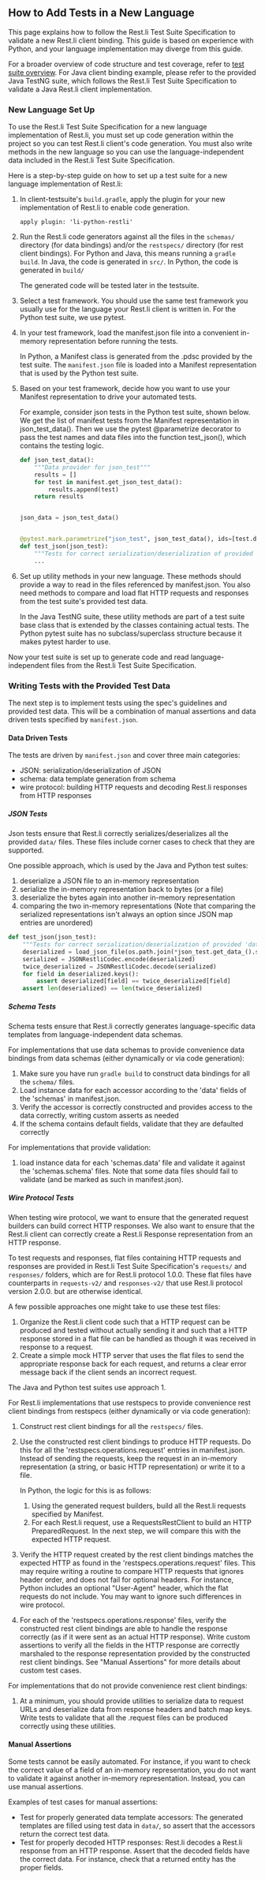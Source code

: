 How to Add Tests in a New Language
--------------------------
This page explains how to follow the Rest.li Test Suite Specification to validate a new Rest.li client binding.
This guide is based on experience with Python, and your language implementation may diverge from this guide.

For a broader overview of code structure and test coverage, refer to [test suite overview](testsuite_overview.md).
For Java client binding example, please refer to the provided Java TestNG suite, which follows the Rest.li Test Suite
Specification to validate a Java Rest.li client implementation.

### New Language Set Up
To use the Rest.li Test Suite Specification for a new language implementation of Rest.li, you must set up code
generation within the project so you can test Rest.li client's code generation.
You must also write methods in the new language so you can use the language-independent data included in the
Rest.li Test Suite Specification.

Here is a step-by-step guide on how to set up a test suite for a new language implementation of Rest.li:
1.  In client-testsuite's ```build.gradle```, apply the plugin for your new implementation of Rest.li to enable code generation.  

    ```
    apply plugin: 'li-python-restli'
    ```
2.  Run the Rest.li code generators against all the files in the ```schemas/``` directory (for data
    bindings) and/or the ```restspecs/``` directory (for rest client bindings). 
    For Python and Java, this means running a ```gradle build```. In Java, the code is generated in ```src/```. In Python, 
    the code is generated  in ```build/```
    
    The generated code will be tested later in the testsuite.   
    
3.  Select a test framework.  You should use the same test framework you usually use for the language your Rest.li
    client is written in. For the Python test suite, we use pytest. 

4.  In your test framework, load the manifest.json file into a convenient in-memory representation before running the tests.

    In Python, a Manifest class is generated from the .pdsc provided by the test suite. 
    The ```manifest.json``` file is loaded into a Manifest representation that is used by the Python test suite.

5.  Based on your test framework, decide how you want to use your Manifest representation to drive your automated tests. 

    For example, consider json tests in the Python test suite, shown below. We get the list of manifest tests from the
    Manifest representation in json_test_data(). Then we use the pytest @parametrize decorator to pass the test names
    and data files into the function test_json(), which contains the testing logic. 
    ```python
    def json_test_data():
        """Data provider for json_test"""
        results = []
        for test in manifest.get_json_test_data():
            results.append(test)
        return results
    
    
    json_data = json_test_data()
    
    
    @pytest.mark.parametrize("json_test", json_test_data(), ids=[test.data_ for test in json_data])
    def test_json(json_test):
        """Tests for correct serialization/deserialization of provided 'data' files"""
        ...
    ```   
 
6.  Set up utility methods in your new language. These methods should provide a way to read in the files referenced by
    manifest.json. You also need methods to compare and load flat HTTP requests and responses from the test suite's
    provided test data. 
 
    In the Java TestNG suite, these utility methods are part of a test suite base class that is extended by the classes
    containing actual tests. The Python pytest suite has no subclass/superclass structure because it makes pytest harder to use.
 
Now your test suite is set up to generate code and read language-independent files from the Rest.li Test Suite
Specification. 

### Writing Tests with the Provided Test Data
The next step is to implement tests using the spec's guidelines and provided test data. 
This will be a combination of manual assertions and data driven tests specified by ```manifest.json```.
#### Data Driven Tests
The tests are driven by ```manifest.json``` and cover three main categories: 
* JSON: serialization/deserialization of JSON
* schema: data template generation from schema
* wire protocol: building HTTP requests and decoding Rest.li responses from HTTP responses

##### JSON Tests 

Json tests ensure that Rest.li correctly serializes/deserializes all the provided ```data/``` files. 
These files include corner cases to check that they are supported.
 
One possible approach, which is used by the Java and Python test suites:

1. deserialize a JSON file to an in-memory representation
2. serialize the in-memory representation back to bytes (or a file)
3. deserialize the bytes again into another in-memory representation
4. comparing the two in-memory representations
(Note that comparing the serialized representations isn't always an option since JSON map entries are unordered)

```python
def test_json(json_test):
    """Tests for correct serialization/deserialization of provided 'data' files"""
    deserialized = load_json_file(os.path.join(*json_test.get_data_().split("/")))
    serialized = JSONRestliCodec.encode(deserialized)
    twice_deserialized = JSONRestliCodec.decode(serialized)
    for field in deserialized.keys():
        assert deserialized[field] == twice_deserialized[field]
    assert len(deserialized) == len(twice_deserialized) 
```  
 
##### Schema Tests

Schema tests ensure that Rest.li correctly generates language-specific data templates from language-independent data schemas.

For implementations that use data schemas to provide convenience data bindings from data schemas (either dynamically or
via code generation):

1.  Make sure you have run ```gradle build``` to construct data bindings for all the ```schema/``` files.
2.  Load instance data for each accessor according to the 'data' fields of the 'schemas' in manifest.json.
3.  Verify the accessor is correctly constructed and provides access to the data correctly, writing custom asserts as needed
4.  If the schema contains default fields, validate that they are defaulted correctly

For implementations that provide validation:

1. load instance data for each 'schemas.data' file and validate it against the 'schemas.schema' files.  Note that some data
   files should fail to validate (and be marked as such in manifest.json).

##### Wire Protocol Tests 

When testing wire protocol, we want to ensure that the generated request builders can build correct HTTP responses.
We also want to ensure that the Rest.li client can correctly create a Rest.li Response representation from an 
HTTP response.  

To test requests and responses, flat files containing HTTP requests and responses are provided in
Rest.li Test Suite Specification's ```requests/``` and ```responses/``` folders, which are for Rest.li protocol 1.0.0.
These flat files have counterparts in ```requests-v2/``` and ```responses-v2/``` that use Rest.li protocol version 2.0.0.
but are otherwise identical.

A few possible approaches one might take to use these test files:

1. Organize the Rest.li client code such that a HTTP request can be produced and tested without actually sending it
   and such that a HTTP response stored in a flat file can be handled as though it was received in response to a request.
2. Create a simple mock HTTP server that uses the flat files to send the appropriate response back for each request, and
   returns a clear error message back if the client sends an incorrect request.

The Java and Python test suites use approach 1.

For Rest.li implementations that use restspecs to provide convenience rest client bindings from restspecs (either dynamically
or via code generation):

1. Construct rest client bindings for all the ```restspecs/``` files. 
2. Use the constructed rest client bindings to produce HTTP requests.  Do this for all the 'restspecs.operations.request'
   entries in manifest.json.  Instead of sending the requests,  keep the request in an in-memory representation (a string,
   or basic HTTP representation) or write it to a file.
   
   In Python, the logic for this is as follows:
   1. Using the generated request builders, build all the Rest.li requests specified by Manifest. 
   2. For each Rest.li request, use a RequestsRestClient to build an HTTP PreparedRequest. In the next step, we will compare
   this with the expected HTTP request. 
   
3. Verify the HTTP request created by the rest client bindings matches the expected HTTP as found in the
   'restspecs.operations.request' files.  This may require writing a routine to compare HTTP requests that ignores header
   order, and does not fail for optional headers. For instance, Python includes an optional "User-Agent" header, which 
   the flat requests do not include. You may want to ignore such differences in wire protocol. 
   
4. For each of the 'restspecs.operations.response' files, verify the constructed rest client bindings are able to
   handle the response correctly (as if it were sent as an actual HTTP response).  Write custom assertions to verify all the
   fields in the HTTP response are correctly marshaled to the response representation provided by the constructed rest client
   bindings. See "Manual Assertions" for more details about custom test cases. 

For implementations that do not provide convenience rest client bindings:

1. At a minimum, you should provide utilities to serialize data to request URLs and deserialize data from response headers
  and batch map keys. Write tests to validate that all the .request files can be produced correctly using these utilities.

#### Manual Assertions
Some tests cannot be easily automated. For instance, if you want to check the correct value of a field of an in-memory 
representation, you do not want to validate it against another in-memory representation.
Instead, you can use manual assertions. 

Examples of test cases for manual assertions:
* Test for properly generated data template accessors: The generated templates are filled using test data in ```data/```, 
so assert that the accessors return the correct test data.
* Test for properly decoded HTTP responses: Rest.li decodes a Rest.li response from an HTTP response. Assert that the
decoded fields have the correct data. For instance, check that a returned entity has the proper fields. 
 
 
